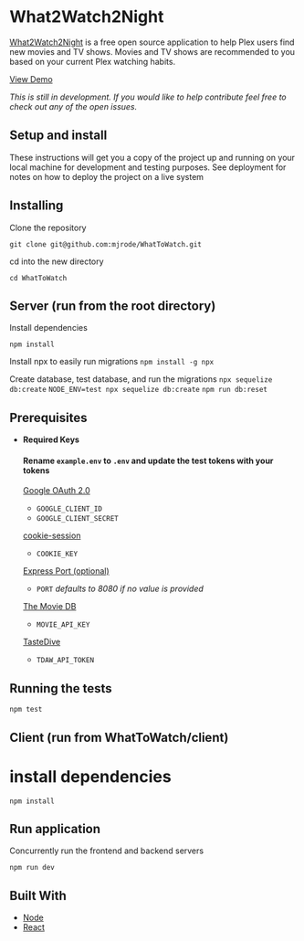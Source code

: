 # What2Watch2Night

[What2Watch2Night](https://what2watch2night.herokuapp.com/) is a free open source application to help Plex users find new movies and TV shows. Movies and TV shows are recommended to you based on your current Plex watching habits.

[View Demo](https://streamable.com/ghkbb)

_This is still in development. If you would like to help contribute feel free to check out any of the open issues._

## Setup and install

These instructions will get you a copy of the project up and running on your local machine for development and testing purposes. See deployment for notes on how to deploy the project on a live system

## Installing
Clone the repository

`git clone git@github.com:mjrode/WhatToWatch.git`

 cd into the new directory

 `cd WhatToWatch`

## Server (run from the root directory)

Install dependencies

 `npm install`

Install npx to easily run migrations
`npm install -g npx`


Create database, test database, and run the migrations
`npx sequelize db:create`
`NODE_ENV=test npx sequelize db:create`
`npm run db:reset`

## Prerequisites
* **Required Keys**
  #### Rename `example.env` to `.env` and update the test tokens with your tokens


  [Google OAuth 2.0](https://developers.google.com/identity/protocols/OAuth2)
  * `GOOGLE_CLIENT_ID`
  * `GOOGLE_CLIENT_SECRET`

  [cookie-session](https://www.npmjs.com/package/cookie-session)
    * `COOKIE_KEY`

  [Express Port (optional)](https://expressjs.com)
    * `PORT` _defaults to 8080 if no value is provided_

  [The Movie DB](https://developers.themoviedb.org/3/getting-started)
    * `MOVIE_API_KEY`

  [TasteDive](https://tastedive.com/read/api)
    * `TDAW_API_TOKEN`

## Running the tests
  `npm test`

## Client (run from WhatToWatch/client)
  # install dependencies
  `npm install`

## Run application 
Concurrently run the frontend and backend servers

`npm run dev`

## Built With
* [Node](www.example.com)
* [React](www.example.com)